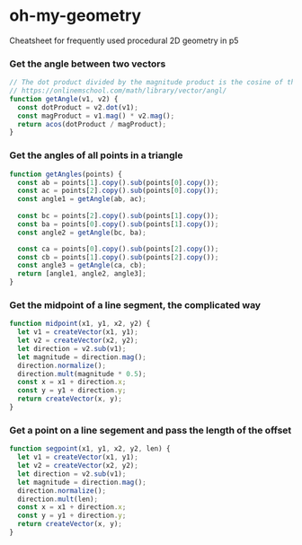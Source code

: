# oh-my-geometry
Cheatsheet for frequently used procedural 2D geometry in p5

### Get the angle between two vectors
```javascript
// The dot product divided by the magnitude product is the cosine of the angle
// https://onlinemschool.com/math/library/vector/angl/
function getAngle(v1, v2) {
  const dotProduct = v2.dot(v1);
  const magProduct = v1.mag() * v2.mag();
  return acos(dotProduct / magProduct);
}
```

### Get the angles of all points in a triangle
```javascript
function getAngles(points) {
  const ab = points[1].copy().sub(points[0].copy());
  const ac = points[2].copy().sub(points[0].copy());
  const angle1 = getAngle(ab, ac);
  
  const bc = points[2].copy().sub(points[1].copy());
  const ba = points[0].copy().sub(points[1].copy());
  const angle2 = getAngle(bc, ba);

  const ca = points[0].copy().sub(points[2].copy());
  const cb = points[1].copy().sub(points[2].copy());
  const angle3 = getAngle(ca, cb);
  return [angle1, angle2, angle3];
}
```

### Get the midpoint of a line segment, the complicated way
```javascript
function midpoint(x1, y1, x2, y2) {
  let v1 = createVector(x1, y1);
  let v2 = createVector(x2, y2);
  let direction = v2.sub(v1);
  let magnitude = direction.mag();
  direction.normalize();
  direction.mult(magnitude * 0.5);
  const x = x1 + direction.x;
  const y = y1 + direction.y;
  return createVector(x, y);
}
```

### Get a point on a line segement and pass the length of the offset
```javascript
function segpoint(x1, y1, x2, y2, len) {
  let v1 = createVector(x1, y1);
  let v2 = createVector(x2, y2);
  let direction = v2.sub(v1);
  let magnitude = direction.mag();
  direction.normalize();
  direction.mult(len);
  const x = x1 + direction.x;
  const y = y1 + direction.y;
  return createVector(x, y);
}
```
